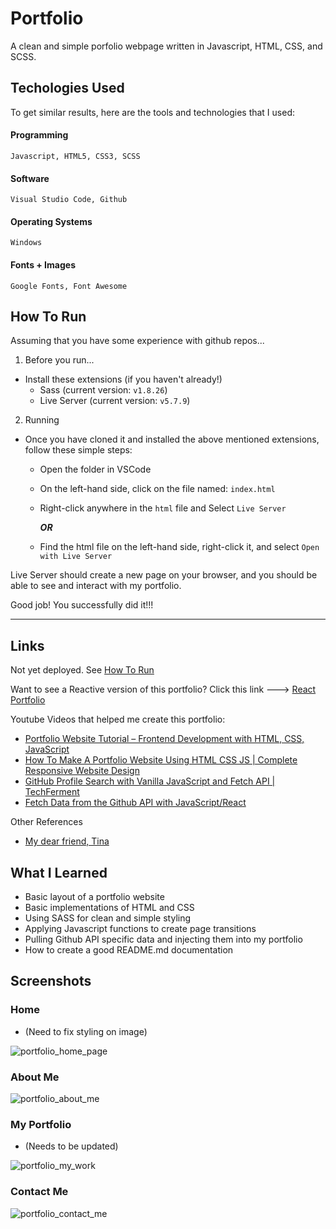 # Portfolio
A clean and simple porfolio webpage written in Javascript, HTML, CSS, and SCSS.

## Techologies Used
To get similar results, here are the tools and technologies that I used:
 
   #### Programming
    Javascript, HTML5, CSS3, SCSS 

   #### Software
    Visual Studio Code, Github

   #### Operating Systems
    Windows

   #### Fonts + Images
    Google Fonts, Font Awesome

## How To Run
Assuming that you have some experience with github repos...

1. Before you run...
- Install these extensions (if you haven't already!)
    - Sass (current version: `v1.8.26`)
    - Live Server (current version: `v5.7.9`)
2. Running
- Once you have cloned it and installed the above mentioned extensions, follow these simple steps:
    - Open the folder in VSCode
    - On the left-hand side, click on the file named: `index.html`
    - Right-click anywhere in the `html` file and Select `Live Server` 
    
         ***OR***
    
    - Find the html file on the left-hand side, right-click it, and select `Open with Live Server`
 
Live Server should create a new page on your browser, and you should be able to see and interact with my portfolio.
      
Good job! You successfully did it!!!

---
## Links
Not yet deployed. See [How To Run](#how-to-run)

Want to see a Reactive version of this portfolio? Click this link ---> [React Portfolio](https://github.com/jasih/react-portfolio)

Youtube Videos that helped me create this portfolio:
   - [Portfolio Website Tutorial – Frontend Development with HTML, CSS, JavaScript](https://www.youtube.com/watch?v=xV7S8BhIeBo)
   - [How To Make A Portfolio Website Using HTML CSS JS | Complete Responsive Website Design](https://www.youtube.com/watch?v=0YFrGy_mzjY)
   - [GitHub Profile Search with Vanilla JavaScript and Fetch API | TechFerment](https://www.youtube.com/watch?v=0Kfwbays58g)
   - [Fetch Data from the Github API with JavaScript/React](https://www.youtube.com/watch?v=aGiPMygfMM4)

Other References
   - [My dear friend, Tina](https://github.com/tmjohnson112341/FastTrack-Portfolio) 

## What I Learned
- Basic layout of a portfolio website
- Basic implementations of HTML and CSS
- Using SASS for clean and simple styling
- Applying Javascript functions to create page transitions
- Pulling Github API specific data and injecting them into my portfolio
- How to create a good README.md documentation

## Screenshots

### Home
- (Need to fix styling on image)

![portfolio_home_page](https://github.com/jasih/portfolio/assets/57278438/b9b3adc5-68dd-4caf-b747-d0af0178f2c5)

### About Me
![portfolio_about_me](https://github.com/jasih/portfolio/assets/57278438/9053f60d-11c0-45cf-9d35-c3ca5174844b)

### My Portfolio 
- (Needs to be updated)

![portfolio_my_work](https://github.com/jasih/portfolio/assets/57278438/be3caad1-300e-4f07-8c33-ced5758ae2dd)

### Contact Me
![portfolio_contact_me](https://github.com/jasih/portfolio/assets/57278438/67afa310-5961-479f-a9c4-b864db4f4639)
